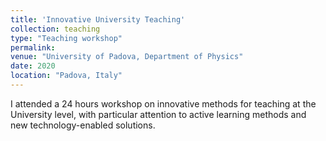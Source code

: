 ```yaml
---
title: 'Innovative University Teaching'
collection: teaching
type: "Teaching workshop"
permalink:
venue: "University of Padova, Department of Physics"
date: 2020
location: "Padova, Italy"
---
```

I attended a 24 hours workshop on innovative methods for teaching at the University level, with particular attention to active learning methods and new technology-enabled solutions.
